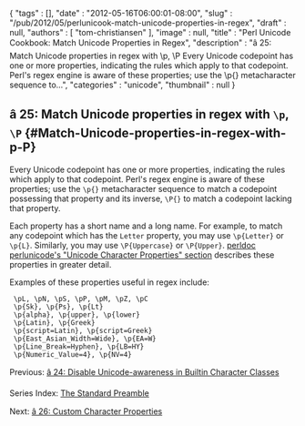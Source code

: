 {
   "tags" : [],
   "date" : "2012-05-16T06:00:01-08:00",
   "slug" : "/pub/2012/05/perlunicook-match-unicode-properties-in-regex",
   "draft" : null,
   "authors" : [
      "tom-christiansen"
   ],
   "image" : null,
   "title" : "Perl Unicode Cookbook: Match Unicode Properties in Regex",
   "description" : "â 25: Match Unicode properties in regex with \\p, \\P Every Unicode codepoint has one or more properties, indicating the rules which apply to that codepoint. Perl's regex engine is aware of these properties; use the \\p{} metacharacter sequence to...",
   "categories" : "unicode",
   "thumbnail" : null
}





â 25: Match Unicode properties in regex with `\p`, `\P` {#Match-Unicode-properties-in-regex-with-p-P}
-------------------------------------------------------

Every Unicode codepoint has one or more properties, indicating the rules
which apply to that codepoint. Perl's regex engine is aware of these
properties; use the `\p{}` metacharacter sequence to match a codepoint
possessing that property and its inverse, `\P{}` to match a codepoint
lacking that property.

Each property has a short name and a long name. For example, to match
any codepoint which has the `Letter` property, you may use `\p{Letter}`
or `\p{L}`. Similarly, you may use `\P{Uppercase}` or `\P{Upper}`.
[perldoc perlunicode's "Unicode Character Properties"
section](http://perldoc.perl.org/perlunicode.html#Unicode-Character-Properties)
describes these properties in greater detail.

Examples of these properties useful in regex include:

     \pL, \pN, \pS, \pP, \pM, \pZ, \pC
     \p{Sk}, \p{Ps}, \p{Lt}
     \p{alpha}, \p{upper}, \p{lower}
     \p{Latin}, \p{Greek}
     \p{script=Latin}, \p{script=Greek}
     \p{East_Asian_Width=Wide}, \p{EA=W}
     \p{Line_Break=Hyphen}, \p{LB=HY}
     \p{Numeric_Value=4}, \p{NV=4}

Previous: [â 24: Disable Unicode-awareness in Builtin Character
Classes](/media/_pub_2012_05_perlunicook-match-unicode-properties-in-regex/perlunicook-disable-unicode-awareness-in-builtin-character-classes.html)

Series Index: [The Standard
Preamble](/media/_pub_2012_05_perlunicook-match-unicode-properties-in-regex/perlunicook-standard-preamble.html)

Next: [â 26: Custom Character
Properties](/media/_pub_2012_05_perlunicook-match-unicode-properties-in-regex/perlunicookbook-custom-character-properties.html)


